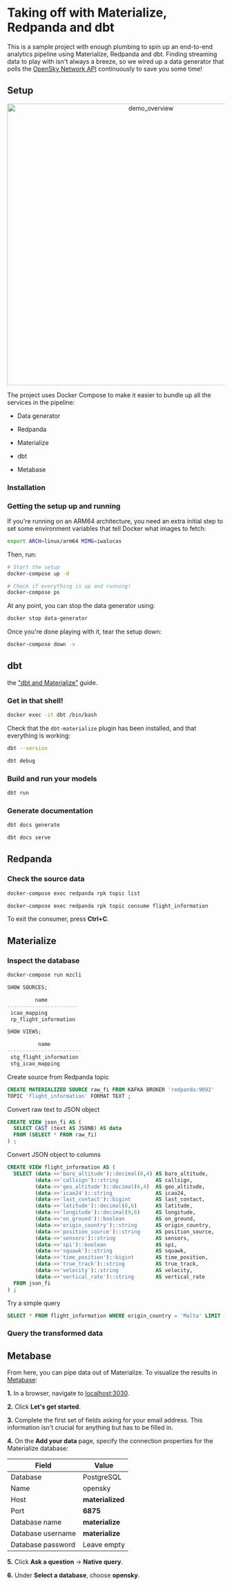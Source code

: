 # Taking off with Materialize, Redpanda and dbt

This is a sample project with enough plumbing to spin up an end-to-end analytics pipeline using Materialize, Redpanda and dbt. Finding streaming data to play with isn't always a breeze, so we wired up a data generator that polls the [OpenSky Network API](https://openskynetwork.github.io/opensky-api/index.html) continuously to save you some time!

## Setup

<p align="center">
<img width="650" alt="demo_overview" src="https://user-images.githubusercontent.com/23521087/151333471-98ad518d-5ac5-444e-b065-83e3aaa42748.png">
</p>

The project uses Docker Compose to make it easier to bundle up all the services in the pipeline:

* Data generator

* Redpanda

* Materialize

* dbt

* Metabase

### Installation

### Getting the setup up and running

If you're running on an ARM64 architecture, you need an extra initial step to set some environment variables that tell Docker what images to fetch:

```bash
export ARCH=linux/arm64 MIMG=iwalucas
```

Then, run:

```bash
# Start the setup
docker-compose up -d

# Check if everything is up and running!
docker-compose ps
```

At any point, you can stop the data generator using:

```bash
docker stop data-generator
```

Once you're done playing with it, tear the setup down:

```bash
docker-compose down -v
```

## dbt

the ["dbt and Materialize"](https://materialize.com/docs/guides/dbt/#document-and-test-a-dbt-project) guide.

### Get in that shell!

```bash
docker exec -it dbt /bin/bash
```

Check that the `dbt-materialize` plugin has been installed, and that everything is working:

```bash
dbt --version

dbt debug
```

### Build and run your models

```bash
dbt run
```

### Generate documentation

```bash
dbt docs generate

dbt docs serve
```

## Redpanda

### Check the source data

```bash
docker-compose exec redpanda rpk topic list
```

```bash
docker-compose exec redpanda rpk topic consume flight_information
```

To exit the consumer, press **Ctrl+C**.

## Materialize

### Inspect the database

```bash
docker-compose run mzcli
```

```sql
SHOW SOURCES;

         name
-----------------------
 icao_mapping
 rp_flight_information
```

```sql
SHOW VIEWS;

          name
------------------------
 stg_flight_information
 stg_icao_mapping
```

Create source from Redpanda topic
```sql
CREATE MATERIALIZED SOURCE raw_fi FROM KAFKA BROKER 'redpanda:9092'
TOPIC 'flight_information' FORMAT TEXT ;
```

Convert raw text to JSON object
```sql
CREATE VIEW json_fi AS (
  SELECT CAST (text AS JSONB) AS data
  FROM (SELECT * FROM raw_fi)
) ;
```

Convert JSON object to columns
```sql
CREATE VIEW flight_information AS (
  SELECT (data->>'baro_altitude')::decimal(6,4) AS baro_altitude,
         (data->>'callsign')::string            AS callsign,
         (data->>'geo_altitude')::decimal(6,4)  AS geo_altitude,
         (data->>'icao24')::string              AS icao24,
         (data->>'last_contact')::bigint        AS last_contact,
         (data->>'latitude')::decimal(8,6)      AS latitude,
         (data->>'longitude')::decimal(9,6)     AS longitude,
         (data->>'on_ground')::boolean          AS on_ground,
         (data->>'origin_country')::string      AS origin_country,
         (data->>'position_source')::string     AS position_source,
         (data->>'sensors')::string             AS sensors,
         (data->>'spi')::boolean                AS spi,
         (data->>'squawk')::string              AS squawk,
         (data->>'time_position')::bigint       AS time_position,
         (data->>'true_track')::string          AS true_track,
         (data->>'velocity')::string            AS velocity,
         (data->>'vertical_rate')::string       AS vertical_rate
  FROM json_fi
) ;
```

Try a simple query
```sql
SELECT * FROM flight_information WHERE origin_country = 'Malta' LIMIT 10 ;
```

### Query the transformed data

## Metabase

From here, you can pipe data out of Materialize. To visualize the results in [Metabase](https://www.metabase.com/):

**1.** In a browser, navigate to <localhost:3030>.

**2.** Click **Let's get started**.

**3.** Complete the first set of fields asking for your email address. This
    information isn't crucial for anything but has to be filled in.

**4.** On the **Add your data** page, specify the connection properties for the Materialize database:

Field             | Value
----------------- | ----------------
Database          | PostgreSQL
Name              | opensky
Host              | **materialized**
Port              | **6875**
Database name     | **materialize**
Database username | **materialize**
Database password | Leave empty

**5.** Click **Ask a question** -> **Native query**.

**6.** Under **Select a database**, choose **opensky**.
